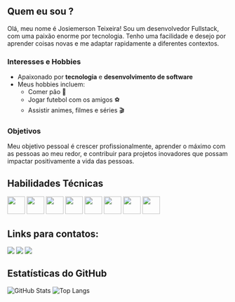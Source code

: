 ## Quem eu sou ?

Olá, meu nome é Josiemerson Teixeira! Sou um desenvolvedor Fullstack, com uma paixão enorme por tecnologia. Tenho uma facilidade e desejo por aprender coisas novas e me adaptar rapidamente a diferentes contextos. 

### Interesses e Hobbies
- Apaixonado por **tecnologia** e **desenvolvimento de software**
- Meus hobbies incluem:
  - Comer pão 🍞
  - Jogar futebol com os amigos ⚽
  - Assistir animes, filmes e séries 🎬

### Objetivos
Meu objetivo pessoal é crescer profissionalmente, aprender o máximo com as pessoas ao meu redor, e contribuir para projetos inovadores que possam impactar positivamente a vida das pessoas.

## Habilidades Técnicas
<div>
<img src="https://cdn.jsdelivr.net/gh/devicons/devicon/icons/javascript/javascript-original.svg" width="40"/> 
<img src="https://cdn.jsdelivr.net/gh/devicons/devicon/icons/typescript/typescript-original.svg" width="40"/>
<img src="https://cdn.jsdelivr.net/gh/devicons/devicon/icons/react/react-original.svg" width="40"/>
<img src="https://cdn.jsdelivr.net/gh/devicons/devicon/icons/nodejs/nodejs-original.svg" width="40"/>
<img src="https://cdn.jsdelivr.net/gh/devicons/devicon/icons/html5/html5-original.svg" width="40"/>
<img src="https://cdn.jsdelivr.net/gh/devicons/devicon/icons/css3/css3-original.svg" width="40"/>
<img src="https://cdn.jsdelivr.net/gh/devicons/devicon/icons/git/git-original.svg" width="40"/>
<img src="https://cdn.jsdelivr.net/gh/devicons/devicon/icons/docker/docker-original.svg" width="40"/>
</div>


## Links para contatos:

<div>
<a href="mailto:josiemerson2013@gmail.com"><img src="https://img.shields.io/badge/Gmail-D14836?style=for-the-badge&logo=gmail&logoColor=white" target="_blank"></a>
<a href="https://www.linkedin.com/in/josiemerson-teixeira-bb6422255/" target="_blank"><img src="https://img.shields.io/badge/-LinkedIn-%230077B5?style=for-the-badge&logo=linkedin&logoColor=white" target="_blank"></a>
<a href="https://github.com/emersonjesusuz" target="_blank"><img src="https://img.shields.io/badge/-GitHub-181717?style=for-the-badge&logo=github&logoColor=white" target="_blank"></a>
</div>

## Estatísticas do GitHub
![GitHub Stats](https://github-readme-stats.vercel.app/api?username=emersonjesuz&show_icons=true&theme=dark)
![Top Langs](https://github-readme-stats.vercel.app/api/top-langs/?username=emersonjesuz&layout=compact&theme=dark)


